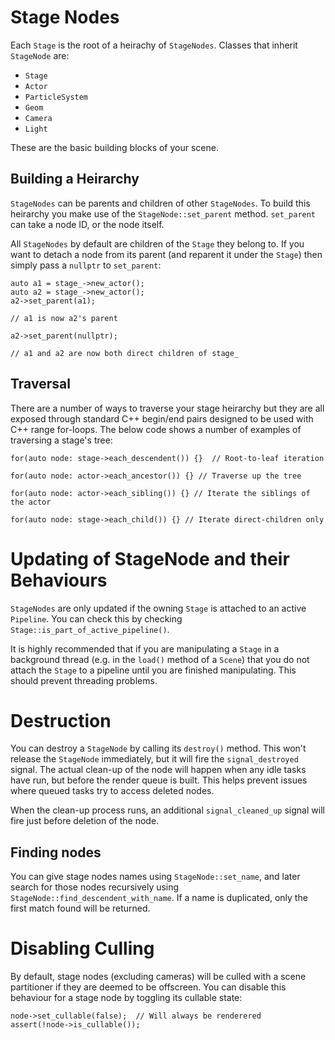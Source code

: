 # Stage Nodes

Each `Stage` is the root of a heirachy of `StageNodes`. Classes that inherit `StageNode` are:

 - `Stage`
 - `Actor`
 - `ParticleSystem`
 - `Geom`
 - `Camera`
 - `Light`
 
These are the basic building blocks of your scene.

## Building a Heirarchy

`StageNodes` can be parents and children of other `StageNodes`. To build this heirarchy you make use of the `StageNode::set_parent` method. `set_parent` can take a node ID, or the node itself.

All `StageNodes` by default are children of the `Stage` they belong to. If you want to detach a node from its parent (and reparent it under the `Stage`) then simply pass a `nullptr` to `set_parent`:

```
auto a1 = stage_->new_actor();
auto a2 = stage_->new_actor();
a2->set_parent(a1);

// a1 is now a2's parent

a2->set_parent(nullptr);

// a1 and a2 are now both direct children of stage_
```

## Traversal

There are a number of ways to traverse your stage heirarchy but they are all exposed through
standard C++ begin/end pairs designed to be used with C++ range for-loops. The below code
shows a number of examples of traversing a stage's tree:

```
for(auto node: stage->each_descendent()) {}  // Root-to-leaf iteration

for(auto node: actor->each_ancestor()) {} // Traverse up the tree

for(auto node: actor->each_sibling()) {} // Iterate the siblings of the actor

for(auto node: stage->each_child()) {} // Iterate direct-children only
```

# Updating of StageNode and their Behaviours

`StageNodes` are only updated if the owning `Stage` is attached to an active `Pipeline`. You can check this by checking `Stage::is_part_of_active_pipeline()`. 

It is highly recommended that if you are manipulating a `Stage` in a background thread (e.g. in the `load()` method of a `Scene`) that you do not attach the `Stage` to a pipeline until you are finished manipulating. This should prevent threading problems.

# Destruction

You can destroy a `StageNode` by calling its `destroy()` method. This won't release the `StageNode` immediately, but it will fire the `signal_destroyed` signal. The actual clean-up of the node will happen when any idle tasks have run, but before the render queue is built. This helps prevent issues where queued tasks try to access deleted nodes.

When the clean-up process runs, an additional `signal_cleaned_up` signal will fire just before deletion of the node.

## Finding nodes

You can give stage nodes names using `StageNode::set_name`, and later search for those nodes recursively using `StageNode::find_descendent_with_name`. If a name is duplicated, only the first match found
will be returned.

# Disabling Culling

By default, stage nodes (excluding cameras) will be culled with a scene partitioner if they are deemed to be offscreen. You can disable this behaviour for a stage node by toggling its cullable state:

```
node->set_cullable(false);  // Will always be renderered
assert(!node->is_cullable());
```
